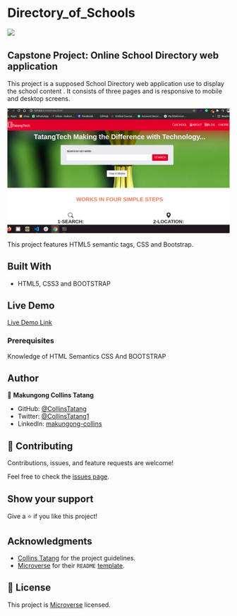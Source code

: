 # Directory_of_Schools

![](https://github.com/CollinsTatang/Directory_of_Schools.git)

## Capstone Project: Online School Directory web application
 This project is a supposed School Directory web application use to display the school content . It consists of three pages and is responsive to mobile and desktop screens.

![screenshot](assets/images/colscreen.png)

This project features HTML5 semantic tags, CSS and Bootstrap.

## Built With

- HTML5, CSS3 and BOOTSTRAP

## Live Demo

[Live Demo Link](https://collinstatang.github.io/Directory_of_Schools/)


### Prerequisites

Knowledge of HTML Semantics CSS And BOOTSTRAP


## Author

👤 **Makungong Collins Tatang**

- GitHub: [@CollinsTatang](https://github.com/CollinsTatang)
- Twitter: [@CollinsTatang1](https://twitter.com/CollinsTatang1)
- LinkedIn: [makungong-collins](https://www.linkedin.com/in/makungong-collins-b43260190/)

## 🤝 Contributing

Contributions, issues, and feature requests are welcome!

Feel free to check the [issues page](https://github.com/CollinsTatang/Directory_of_Schools/issues).

## Show your support

Give a ⭐️ if you like this project!

## Acknowledgments

- [Collins Tatang](https://www.notion.so/HTML-CSS-capstone-project-Directory-of-Schools-eea352bfaf3e4a83b2917df1f9a4e140) for the project guidelines.
- [Microverse](https://www.microverse.org/) for their `README` [template](https://github.com/microverseinc/readme-template).

## 📝 License

This project is [Microverse](https://www.microverse.org/) licensed.
